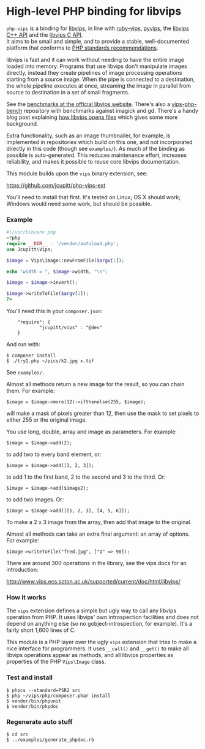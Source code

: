 # High-level PHP binding for libvips 

`php-vips` is a binding for [libvips](https://github.com/jcupitt/libvips), in
line with [ruby-vips](https://github.com/jcupitt/ruby-vips),
[pyvips](https://github.com/jcupitt/libvips/tree/master/python), the [libvips
C++ API](https://github.com/jcupitt/libvips/tree/master/cplusplus) and the
[libvips C API](https://github.com/jcupitt/libvips/tree/master/libvips).  
It aims to be small and simple, and to provide a stable, well-documented
platform that conforms to [PHP standards
recommendations](http://www.php-fig.org/psr/).

libvips is fast and it can work without needing to have the 
entire image loaded into memory. Programs that use libvips don't
manipulate images directly, instead they create pipelines of image processing
operations starting from a source image. When the pipe is connected
to a destination, the whole pipeline executes at once, streaming the image
in parallel from source to destination in a set of small fragments. 

See the [benchmarks at the official libvips
website](http://www.vips.ecs.soton.ac.uk/index.php?title=Speed_and_Memory_Use).
There's also a [vips-php-bench](
https://github.com/jcupitt/php-vips-bench) repository with benchmarks against
imagick and gd. 
There's a handy blog post explaining [how libvips opens
files](http://libvips.blogspot.co.uk/2012/06/how-libvips-opens-file.html)
which gives some more background.

Extra functionality, such as an image thumbnailer, for example, is 
implemented in repositories which build on this one, and not incorporated
directly in this code (though see `examples/`).
As much of the binding as possible is auto-generated. This reduces
maintenance effort, increases reliability, and makes it possible to
reuse core libvips documentation.

This
module builds upon the `vips` binary extension, see:

https://github.com/jcupitt/php-vips-ext

You'll need to install that first. It's tested on Linux; OS X should work;
Windows would need some work, but should be possible.  

### Example

```php
#!/usr/bin/env php
<?php
require __DIR__ . '/vendor/autoload.php';
use Jcupitt\Vips;

$image = Vips\Image::newFromFile($argv[1]);

echo "width = ", $image->width, "\n";

$image = $image->invert();

$image->writeToFile($argv[2]);
?>
```

You'll need this in your `composer.json`:

```
    "require": {
            "jcupitt/vips" : "@dev"
    }
```

And run with:

```
$ composer install
$ ./try1.php ~/pics/k2.jpg x.tif
```

See `examples/`.

Almost all methods return a new image for the result, so you can chain them.
For example:

```
$image = $image->more(12)->ifthenelse(255, $image);
```

will make a mask of pixels greater than 12, then use the mask to set pixels to
either 255 or the original image.

You use long, double, array and image as parameters. For example:

```
$image = $image->add(2);
```

to add two to every band element, or:

```
$image = $image->add([1, 2, 3]);
```

to add 1 to the first band, 2 to the second and 3 to the third. Or:

```
$image = $image->add($image2);
```

to add two images. Or: 

```
$image = $image->add([[1, 2, 3], [4, 5, 6]]);
```

To make a 2 x 3 image from the array, then add that image to the original.

Almost all methods can take an extra final argument: an array of options.
For example:

```
$image->writeToFile("fred.jpg", ["Q" => 90]);
```

There are around 300 operations in the library, see the vips docs for an
introduction:

http://www.vips.ecs.soton.ac.uk/supported/current/doc/html/libvips/

### How it works

The `vips` extension defines a simple but ugly way to call any libvips
operation from PHP.  It uses libvips' own introspection facilities
and does not depend on anything else (so no gobject-introspection,
for example). It's a fairly short 1,600 lines of C.

This module is a PHP layer over the ugly `vips` extension that
tries to make a nice interface for programmers. It uses `__call()` and
`__get()` to make all libvips operations appear as methods, and all
libvips properties as properties of the PHP `Vips\Image` class.

### Test and install

```
$ phpcs --standard=PSR2 src
$ php ~/vips/php/composer.phar install
$ vendor/bin/phpunit
$ vendor/bin/phpdoc
```

### Regenerate auto stuff

```
$ cd src
$ ../examples/generate_phpdoc.rb
```

